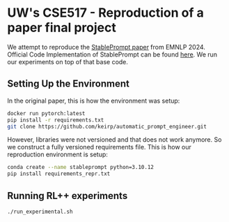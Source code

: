 # UW's CSE517 - Reproduction of a paper final project

We attempt to reproduce the [StablePrompt paper](https://arxiv.org/pdf/2410.07652) from EMNLP 2024. Official Code Implementation of StablePrompt can be found [here](https://github.com/kmc0207/Stableprompt). We run our experiments on top of that base code.


## Setting Up the Environment

In the original paper, this is how the environment was setup:

```bash
docker run pytorch:latest
pip install -r requirements.txt
git clone https://github.com/keirp/automatic_prompt_engineer.git
```

However, libraries were not versioned and that does not work anymore. So we construct a fully versioned requirements file. This is how our reproduction environment is setup:

```bash
conda create --name stableprompt python=3.10.12
pip install requirements_repr.txt
```

## Running RL++ experiments

```bash
./run_experimental.sh

```
